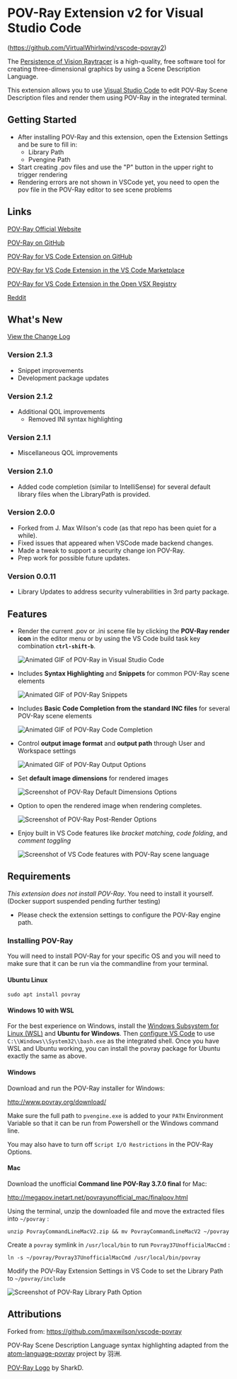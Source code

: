 # POV-Ray Extension v2 for Visual Studio Code

(https://github.com/VirtualWhirlwind/vscode-povray2)

The [Persistence of Vision Raytracer](http://povray.org) is a high-quality, free software tool for creating three-dimensional graphics by using a Scene Description Language.

This extension allows you to use [Visual Studio Code](https://code.visualstudio.com) to edit POV-Ray Scene Description files and render them using POV-Ray in the integrated terminal.

## Getting Started

* After installing POV-Ray and this extension, open the Extension Settings and be sure to fill in:
    * Library Path
    * Pvengine Path
* Start creating .pov files and use the "P" button in the upper right to trigger rendering
* Rendering errors are not shown in VSCode yet, you need to open the pov file in the POV-Ray editor to see scene problems

## Links

[POV-Ray Official Website](http://povray.org)

[POV-Ray on GitHub](https://github.com/POV-Ray/povray)

[POV-Ray for VS Code Extension on GitHub](https://github.com/VirtualWhirlwind/vscode-povray2)

[POV-Ray for VS Code Extension in the VS Code Marketplace](https://marketplace.visualstudio.com/items?itemName=virtual-whirlwind.vscode-povray2)

[POV-Ray for VS Code Extension in the Open VSX Registry](https://open-vsx.org/extension/virtual-whirlwind/vscode-povray2)

[Reddit](https://www.reddit.com/r/povray/)

## What's New

[View the Change Log](./CHANGELOG.md)

### Version 2.1.3

* Snippet improvements
* Development package updates

### Version 2.1.2

* Additional QOL improvements
    * Removed INI syntax highlighting

### Version 2.1.1

* Miscellaneous QOL improvements

### Version 2.1.0

* Added code completion (similar to IntelliSense) for several default library files when the LibraryPath is provided.

### Version 2.0.0

* Forked from J. Max Wilson's code (as that repo has been quiet for a while).
* Fixed issues that appeared when VSCode made backend changes.
* Made a tweak to support a security change ion POV-Ray.
* Prep work for possible future updates.

### Version 0.0.11

* Library Updates to address security vulnerabilities in 3rd party package.

## Features

* Render the current .pov or .ini scene file by clicking the **POV-Ray render icon** in the editor menu or by using the VS Code build task key combination **`ctrl-shift-b`**.

    ![Animated GIF of POV-Ray in Visual Studio Code](https://raw.githubusercontent.com/VirtualWhirlwind/vscode-povray2/master/images/vscode-povray-demo.gif)

* Includes **Syntax Highlighting** and **Snippets** for common POV-Ray scene elements

    ![Animated GIF of POV-Ray Snippets](https://raw.githubusercontent.com/VirtualWhirlwind/vscode-povray2/master/images/vscode-povray-snippets-demo.gif)

* Includes **Basic Code Completion from the standard INC files** for several POV-Ray scene elements

    ![Animated GIF of POV-Ray Code Completion](https://raw.githubusercontent.com/VirtualWhirlwind/vscode-povray2/master/images/vscode-povray2-code-completion.gif)

* Control **output image format** and **output path** through User and Workspace settings

    ![Animated GIF of POV-Ray Output Options](https://raw.githubusercontent.com/VirtualWhirlwind/vscode-povray2/master/images/vscode-povray-output-image-format.gif)

* Set **default image dimensions** for rendered images

    ![Screenshot of POV-Ray Default Dimensions Options](https://raw.githubusercontent.com/VirtualWhirlwind/vscode-povray2/master/images/vscode-povray-settings-render-dimensions.png)

* Option to open the rendered image when rendering completes.

    ![Screenshot of POV-Ray Post-Render Options](https://raw.githubusercontent.com/VirtualWhirlwind/vscode-povray2/master/images/vscode-povray-settings-open-after-render.png)

* Enjoy built in VS Code features like *bracket matching*, *code folding*, and *comment toggling*

    ![Screenshot of VS Code features with POV-Ray scene language](https://raw.githubusercontent.com/VirtualWhirlwind/vscode-povray2/master/images/vscode-features.gif)

## Requirements

*This extension does not install POV-Ray*. You need to install it yourself. (Docker support suspended pending further testing)

* Please check the extension settings to configure the POV-Ray engine path.

### **Installing POV-Ray**

You will need to install POV-Ray for your specific OS and you will need to make sure that it can be run via the commandline from your terminal.

#### Ubuntu Linux

    sudo apt install povray

#### Windows 10 with WSL

For the best experience on Windows, install the [Windows Subsystem for Linux (WSL)](https://msdn.microsoft.com/en-us/commandline/wsl/install_guide) and **Ubuntu for Windows**. Then [configure VS Code](https://code.visualstudio.com/docs/editor/integrated-terminal#_configuration) to use `C:\\Windows\\System32\\bash.exe` as the integrated shell. Once you have WSL and Ubuntu working, you can install the povray package for Ubuntu exactly the same as above.

#### Windows 
Download and run the POV-Ray installer for Windows:

http://www.povray.org/download/

Make sure the full path to `pvengine.exe` is added to your `PATH` Environment Variable so that it can be run from Powershell or the Windows command line.

You may also have to turn off `Script I/O Restrictions` in the POV-Ray Options.

#### Mac

Download the unofficial **Command line POV-Ray 3.7.0 final** for Mac:

http://megapov.inetart.net/povrayunofficial_mac/finalpov.html

Using the terminal, unzip the downloaded file and move the extracted files into `~/povray` :

    unzip PovrayCommandLineMacV2.zip && mv PovrayCommandLineMacV2 ~/povray

Create a `povray` symlink in `/usr/local/bin` to run `Povray37UnofficialMacCmd` :

    ln -s ~/povray/Povray37UnofficialMacCmd /usr/local/bin/povray

Modify the POV-Ray Extension Settings in VS Code to set the Library Path to `~/povray/include`

![Screenshot of POV-Ray Library Path Option](https://raw.githubusercontent.com/VirtualWhirlwind/vscode-povray2/master/images/vscode-povray-settings-library-path.png)


## Attributions

Forked from: https://github.com/jmaxwilson/vscode-povray

POV-Ray Scene Description Language syntax highlighting adapted from the [atom-language-povray](https://github.com/h-a-n-n-e-s/atom-language-povray) project by 羽洲.

[POV-Ray Logo](https://commons.wikimedia.org/wiki/File:Povray_logo_sphere.png) by SharkD.
